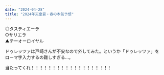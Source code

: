 ```yaml
---
date: "2024-04-28"
title: "2024年天皇賞・春の本気予想"
---
```


◎タスティエーラ<br>
○サリエラ<br>
▲テーオーロイヤル

ドゥレッツァは戸崎さんが不安なので外してみた。というか「ドゥレッツァ」をローマ字入力するの難しすぎる...。

当たってくれ！！！！！！！！！！！！！！！！！！！